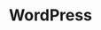 ---
blog: https://en.blog.wordpress.com/
facebook: https://www.facebook.com/WordPress/
github: WordPress
logohandle: wordpress
sort: wordpress
title: WordPress
twitter: WordPress
website: https://www.wordpress.com/
wikipedia: https://en.wikipedia.org/wiki/WordPress
---
